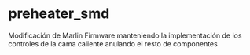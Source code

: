 # preheater_smd
Modificación de Marlin Firmware manteniendo la implementación de los controles de la cama caliente anulando el resto de componentes
